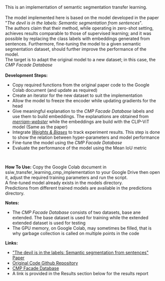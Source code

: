 This is an implementation of semantic segmentation transfer learning.
<br><br>
The model implemented here is based on the model developed in the paper "*The devil is in the labels: Semantic segmentation from sentences*".
<br>
The authors claim that their method, while operating in zero-shot setting, achieves results comparable to those of supervised learning; and it was possible by replacing the class labels with embeddings generated from sentences. Furthermore, fine-tuning the model to a given semantic segmentation dataset, should further improve the performance of the model.
<br>
The target is to adapt the original model to a new dataset; in this case, the *CMP Facade Database*
<br><br>
**Development Steps:**
*   Copy required functions from the original paper code to the Google Colab document (and update as required)
*   Create an iterator for the new dataset to suit the implementation
*   Allow the model to freeze the encoder while updating gradients for the head
*   Give meaningful explanation to the *CMP Facade Database* labels and use them to build embeddings. The explanations are obtained from [*merriam-webster*](https://www.merriam-webster.com/) while the embeddings are build with the  CLIP-ViT model (Same as the paper)
*    Integrate [*Weights & Biases*](https://wandb.ai/) to track experiment results. This step is done to show the relation between hyper-parameters and model performance
*    Fine-tune the model using the *CMP Facade Database*
*    Evaluate the performance of the model using the Mean IoU metric
<br>

**How To Use:**
Copy the Google Colab document in ssiw_transfer_learning_cmp_implementation to your Google Drive then open it, adjust the required training parameters and run the script.
<br>
A fine-tuned model already exists in the models directory.
<br>
Predictions from different trained models are available in the predictions directory.
<br>

**Notes:**
*    The *CMP Facade Database* consists of two datasets, base ane extended. The base dataset is used for training while the extended extended dataset is used for testing
*    The GPU memory, on Google Colab, may sometimes be filled, that is why garbage collection is called on multiple points in the code

**Links:**
*    ["The devil is in the labels: Semantic segmentation from sentences" Paper](https://arxiv.org/abs/2202.02002)
*    [Original Code Github Repository](https://github.com/irfanICMLL/SSIW/tree/master)
*    [CMP Facade Database](https://cmp.felk.cvut.cz/~tylecr1/facade/)
*    A link is provided in the Results section below for the results report
